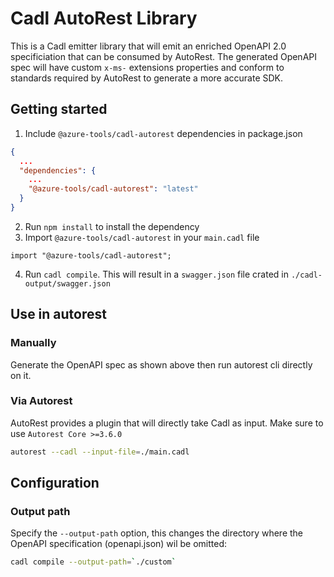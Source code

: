 # Cadl AutoRest Library

This is a Cadl emitter library that will emit an enriched OpenAPI 2.0 specificiation that can be consumed by AutoRest.
The generated OpenAPI spec will have custom `x-ms-` extensions properties and conform to standards required by  AutoRest to generate a more accurate SDK.

## Getting started

1. Include `@azure-tools/cadl-autorest` dependencies in package.json

```json
{
  ...
  "dependencies": {
    ...
    "@azure-tools/cadl-autorest": "latest"
  }
}
```

2. Run `npm install` to install the dependency
3. Import `@azure-tools/cadl-autorest` in your `main.cadl` file

```cadl
import "@azure-tools/cadl-autorest";
```

4. Run `cadl compile`. This will result in a `swagger.json` file crated in `./cadl-output/swagger.json`

## Use in autorest

### Manually

Generate the OpenAPI spec as shown above then run autorest cli directly on it.

### Via Autorest

AutoRest provides a plugin that will directly take Cadl as input. Make sure to use `Autorest Core >=3.6.0`

```bash
autorest --cadl --input-file=./main.cadl
```

## Configuration

### Output path

Specify the `--output-path` option, this changes the directory where the OpenAPI specification (openapi.json) wil be omitted:

```bash
cadl compile --output-path=`./custom`
```

